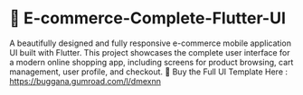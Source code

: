# 📱 E-commerce-Complete-Flutter-UI
A beautifully designed and fully responsive e-commerce mobile application UI built with Flutter. This project showcases the complete user interface for a modern online shopping app, including screens for product browsing, cart management, user profile, and checkout.
🌟 Buy the Full UI Template Here  : https://buggana.gumroad.com/l/dmexnn
